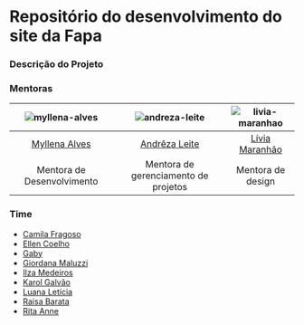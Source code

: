# Repositório do desenvolvimento do site da Fapa


### Descrição do Projeto


### Mentoras

|![myllena-alves](https://github.com/jussararodrigues/4-periodo/blob/master/pages/team/myllena-alves.png) |![andreza-leite]()|![livia-maranhao]()| 
|:---------------------:|:------------------:|:----------------:|
|[Myllena Alves](https://github.com/myllenaalves)|[Andrêza Leite](https://github.com/andrezaleite)|[Lívia Maranhão](https://www.behance.net/liviafmaranhao)|
| Mentora de Desenvolvimento  | Mentora de gerenciamento de projetos | Mentora de design |

### Time

- [Camila Fragoso]()
- [Ellen Coelho](https://github.com/EllenCoe)
- [Gaby]()
- [Giordana Maluzzi]()
- [Ilza Medeiros](https://github.com/ilzinha)
- [Karol Galvão](https://github.com/karolgalvao)
- [Luana Letícia](https://github.com/Luana-Leticia)
- [Raisa Barata](https://github.com/RaissaMariaB)
- [Rita Anne]()


